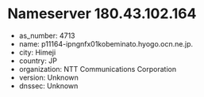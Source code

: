 # Nameserver 180.43.102.164

* as_number: 4713
* name: p11164-ipngnfx01kobeminato.hyogo.ocn.ne.jp.
* city: Himeji
* country: JP
* organization: NTT Communications Corporation
* version: Unknown
* dnssec: Unknown
